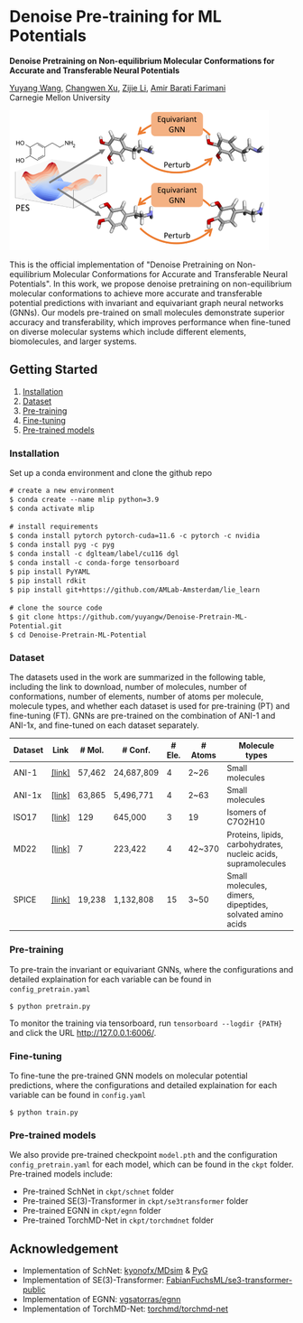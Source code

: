 # Denoise Pre-training for ML Potentials

<strong>Denoise Pretraining on Non-equilibrium Molecular Conformations for Accurate and Transferable Neural Potentials</strong> </br>
<!-- [[arXiv]]() | [[PDF]]() </br> -->
[Yuyang Wang](https://yuyangw.github.io/), [Changwen Xu](https://changwenxu98.github.io/), [Zijie Li](https://scholar.google.com/citations?user=ji7TXTMAAAAJ&hl=en&oi=ao), [Amir Barati Farimani](https://www.meche.engineering.cmu.edu/directory/bios/barati-farimani-amir.html) </br>
Carnegie Mellon University </br>

<img src="figs/framework.png" width="460">

This is the official implementation of "Denoise Pretraining on Non-equilibrium Molecular Conformations for Accurate and Transferable Neural Potentials". In this work, we propose denoise pretraining on non-equilibrium molecular conformations to achieve more accurate and transferable potential predictions with invariant and equivariant graph neural networks (GNNs). Our models pre-trained on small molecules demonstrate superior accuracy and transferability, which improves performance when fine-tuned on diverse molecular systems which include different elements, biomolecules, and larger systems. 
<!-- If you find our work useful in your research, please cite:
```
``` -->

## Getting Started

1. [Installation](#installation)
2. [Dataset](#dataset)
4. [Pre-training](#pretrain)
5. [Fine-tuning](#finetune)
6. [Pre-trained models](#models)

### Installation <a name="installation"></a>

Set up a conda environment and clone the github repo

```
# create a new environment
$ conda create --name mlip python=3.9
$ conda activate mlip

# install requirements
$ conda install pytorch pytorch-cuda=11.6 -c pytorch -c nvidia
$ conda install pyg -c pyg
$ conda install -c dglteam/label/cu116 dgl
$ conda install -c conda-forge tensorboard
$ pip install PyYAML
$ pip install rdkit
$ pip install git+https://github.com/AMLab-Amsterdam/lie_learn

# clone the source code
$ git clone https://github.com/yuyangw/Denoise-Pretrain-ML-Potential.git
$ cd Denoise-Pretrain-ML-Potential
```

### Dataset <a name="dataset"></a>

The datasets used in the work are summarized in the following table, including the link to download, number of molecules, number of conformations, number of elements, number of atoms per molecule, molecule types, and whether each dataset is used for pre-training (PT) and fine-tuning (FT). GNNs are pre-trained on the combination of ANI-1 and ANI-1x, and fine-tuned on each dataset separately.

| Dataset | Link | # Mol. | # Conf. | # Ele. | # Atoms | Molecule types | Usage
| ------- | ------- | ------- | ------- | ------- | ------- | ------- | ------- |
| ANI-1   | [[link]](https://figshare.com/articles/dataset/ANI-1_data_set_20M_DFT_energies_for_non-equilibrium_small_molecules/5287732) | 57,462 | 24,687,809 | 4  | 2~26 | Small molecules | PT & FT 
| ANI-1x  | [[link]](https://figshare.com/articles/dataset/ANI-1x_Dataset_Release/10047041/1) | 63,865 | 5,496,771  | 4  | 2~63 | Small molecules | PT & FT |
| ISO17   | [[link]](http://quantum-machine.org/datasets/) | 129    | 645,000    | 3  | 19 | Isomers of C7O2H10 | FT |
| MD22    | [[link]](http://www.sgdml.org/#datasets) | 7 | 223,422 | 4 | 42~370 | Proteins, lipids, carbohydrates, nucleic acids, supramolecules | FT |
| SPICE   | [[link]](https://zenodo.org/record/7338495#.Y_aCx3bMK38) | 19,238 | 1,132,808  | 15 | 3~50 | Small molecules, dimers, dipeptides, solvated amino acids | FT |

### Pre-training <a name="pretrain"></a>

To pre-train the invariant or equivariant GNNs, where the configurations and detailed explaination for each variable can be found in `config_pretrain.yaml`
```
$ python pretrain.py
```

To monitor the training via tensorboard, run `tensorboard --logdir {PATH}` and click the URL http://127.0.0.1:6006/.

### Fine-tuning  <a name="finetune"></a>

To fine-tune the pre-trained GNN models on molecular potential predictions, where the configurations and detailed explaination for each variable can be found in `config.yaml`
```
$ python train.py
```

### Pre-trained models <a name="models"></a>

We also provide pre-trained checkpoint `model.pth` and the configuration `config_pretrain.yaml` for each model, which can be found in the `ckpt` folder. Pre-trained models include: 
- Pre-trained SchNet in `ckpt/schnet` folder
- Pre-trained SE(3)-Transformer in `ckpt/se3transformer` folder
- Pre-trained EGNN in `ckpt/egnn` folder
- Pre-trained TorchMD-Net in `ckpt/torchmdnet` folder

## Acknowledgement

- Implementation of SchNet: [kyonofx/MDsim](https://github.com/kyonofx/MDsim/blob/main/mdsim/models/schnet.py) \& [PyG](https://pytorch-geometric.readthedocs.io/en/latest/generated/torch_geometric.nn.models.SchNet.html)
- Implementation of SE(3)-Transformer: [FabianFuchsML/se3-transformer-public](https://github.com/FabianFuchsML/se3-transformer-public)
- Implementation of EGNN: [vgsatorras/egnn](https://github.com/vgsatorras/egnn)
- Implementation of TorchMD-Net: [torchmd/torchmd-net](https://github.com/torchmd/torchmd-net)